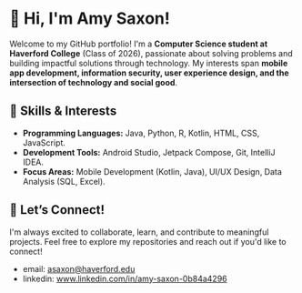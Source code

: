 
# 👋 Hi, I'm Amy Saxon!  

Welcome to my GitHub portfolio! I'm a **Computer Science student at Haverford College** (Class of 2026), passionate about solving problems and building impactful solutions through technology. My interests span **mobile app development, information security, user experience design, and the intersection of technology and social good**.  

## 🔧 Skills & Interests  
- **Programming Languages:** Java, Python, R, Kotlin, HTML, CSS, JavaScript.  
- **Development Tools:** Android Studio, Jetpack Compose, Git, IntelliJ IDEA.  
- **Focus Areas:** Mobile Development (Kotlin, Java), UI/UX Design, Data Analysis (SQL, Excel).  

## 🚀 Let’s Connect!  
I'm always excited to collaborate, learn, and contribute to meaningful projects. Feel free to explore my repositories and reach out if you'd like to connect! 
- email: asaxon@haverford.edu
- linkedin: www.linkedin.com/in/amy-saxon-0b84a4296 


